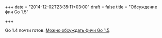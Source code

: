 +++
date = "2014-12-02T23:35:11+03:00"
draft = false
title = "Обсуждение фич Go 1.5"

+++

<p>Go 1.4 почти готов. <a href="https://groups.google.com/forum/#!topic/golang-dev/2ZUi792oztM">Можно обсуждать фичи Go 1.5</a>.</p>

